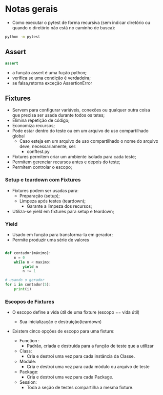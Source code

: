 # Notas gerais

- Como executar o pytest de forma recursiva (sem indicar diretório ou quando o diretório não está no caminho de busca):

```bash
python -m pytest
```

## Assert

```python
assert 
```

- a função assert é uma fução python;
- verifica se uma condição é verdadeira;
- se falsa,retorna exceção AssertionError

## Fixtures

- Servem para configurar variáveis, conexões ou qualquer outra coisa que precisa ser usada durante todos os tetes;
- Elimina repetição de código;
- Economiza recursos;
- Pode estar dentro do teste ou em um arquivo de uso compartilhado global
  - Caso esteja em um arquivo de uso compartilhado o nome do arquivo deve, necessariamente, ser:
    - conftest.py
- Fixtures permitem criar um ambiente isolado para cada teste;
- Permitem gerenciar recursos antes e depois do teste;
- Permitem controlar o escopo;

### Setup e teardown com Fixtures

- Fixtures podem ser usadas para:
  - Preparação (setup);
  - Limpeza após testes (teardown);
    - Garante a limpeza dos recursos;
- Utiliza-se yield em fixtures para setup e teardown;

### Yield

- Usado em função para transforma-la em gerador;
- Permite produzir uma série de valores

```python

def contador(máximo):
    n = 0
    while n < maximo:
        yield n
        n += 1

# usando o gerador
for i in contador(5):
    print(i)
```

### Escopos de Fixtures

- O escopo define a vida útil de uma fixture (escopo == vida útil)
  - Sua inicialização e destruição(teardown)

- Existem cinco opções de escopo para uma fixture:
  - Function :
    - Padrão, criada e destruida para a função de teste que a utilizar
  - Class:
    - Cria e destroi uma vez para cada instância da Classe.
  - Module:
    - Cria e destroi uma vez para cada módulo ou arquivo de teste
  - Package:
    - Cria e destroi uma vez para cada Package.
  - Session:
    - Toda a seção de testes compartilha a mesma fixture.
